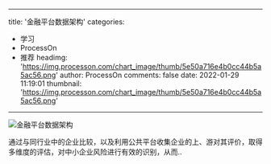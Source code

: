 
---
title: '金融平台数据架构'
categories: 
 - 学习
 - ProcessOn
 - 推荐
headimg: 'https://img.processon.com/chart_image/thumb/5e50a716e4b0cc44b5a5ac56.png'
author: ProcessOn
comments: false
date: 2022-01-29 11:19:01
thumbnail: 'https://img.processon.com/chart_image/thumb/5e50a716e4b0cc44b5a5ac56.png'
---

<div>   
<img class="thumb" alt="金融平台数据架构" src="https://img.processon.com/chart_image/thumb/5e50a716e4b0cc44b5a5ac56.png" referrerpolicy="no-referrer">
<p>通过与同行业中的企业比较，以及利用公共平台收集企业的上、游对其评价，取得多维度的评估，对中小企业风险进行有效的识别，从而..</p>  
</div>
            